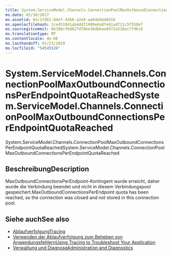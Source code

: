 ```yaml
---
title: System.ServiceModel.Channels.ConnectionPoolMaxOutboundConnectionsPerEndpointQuotaReached
ms.date: 03/30/2017
ms.assetid: 01c1fd61-84ef-43b8-a2e8-ae64ebbd0d18
ms.openlocfilehash: 1ce451041ab4ddf1609e6a8feb1adf11c5f55bbf
ms.sourcegitcommit: 6b308cf6d627d78ee36dbbae8972a310ac7fd6c8
ms.translationtype: MT
ms.contentlocale: de-DE
ms.lasthandoff: 01/23/2019
ms.locfileid: "54545526"
---
```

# <a name="systemservicemodelchannelsconnectionpoolmaxoutboundconnectionsperendpointquotareached"></a><span data-ttu-id="83aca-102">System.ServiceModel.Channels.ConnectionPoolMaxOutboundConnectionsPerEndpointQuotaReached</span><span class="sxs-lookup"><span data-stu-id="83aca-102">System.ServiceModel.Channels.ConnectionPoolMaxOutboundConnectionsPerEndpointQuotaReached</span></span>
<span data-ttu-id="83aca-103">System.ServiceModel.Channels.ConnectionPoolMaxOutboundConnectionsPerEndpointQuotaReached</span><span class="sxs-lookup"><span data-stu-id="83aca-103">System.ServiceModel.Channels.ConnectionPoolMaxOutboundConnectionsPerEndpointQuotaReached</span></span>  
  
## <a name="description"></a><span data-ttu-id="83aca-104">Beschreibung</span><span class="sxs-lookup"><span data-stu-id="83aca-104">Description</span></span>  
 <span data-ttu-id="83aca-105">MaxOutboundConnectionsPerEndpoint-Kontingent wurde erreicht, daher wurde die Verbindung beendet und nicht in diesem Verbindungspool gespeichert.</span><span class="sxs-lookup"><span data-stu-id="83aca-105">MaxOutboundConnectionsPerEndpoint quota has been reached, so the connection was closed and not stored in this connection pool.</span></span>  
  
## <a name="see-also"></a><span data-ttu-id="83aca-106">Siehe auch</span><span class="sxs-lookup"><span data-stu-id="83aca-106">See also</span></span>
- [<span data-ttu-id="83aca-107">Ablaufverfolgung</span><span class="sxs-lookup"><span data-stu-id="83aca-107">Tracing</span></span>](../../../../../docs/framework/wcf/diagnostics/tracing/index.md)
- [<span data-ttu-id="83aca-108">Verwenden der Ablaufverfolgung zum Beheben von Anwendungsfehlern</span><span class="sxs-lookup"><span data-stu-id="83aca-108">Using Tracing to Troubleshoot Your Application</span></span>](../../../../../docs/framework/wcf/diagnostics/tracing/using-tracing-to-troubleshoot-your-application.md)
- [<span data-ttu-id="83aca-109">Verwaltung und Diagnose</span><span class="sxs-lookup"><span data-stu-id="83aca-109">Administration and Diagnostics</span></span>](../../../../../docs/framework/wcf/diagnostics/index.md)
